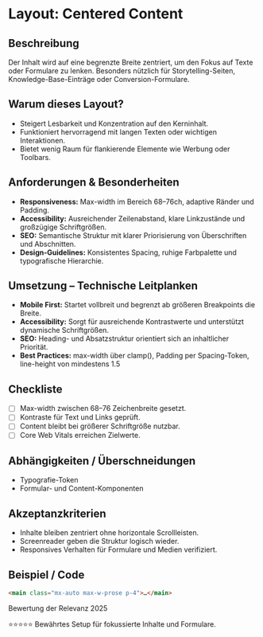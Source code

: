 # Layout: Centered Content

## Beschreibung
Der Inhalt wird auf eine begrenzte Breite zentriert, um den Fokus auf Texte oder Formulare zu lenken. Besonders nützlich für Storytelling-Seiten, Knowledge-Base-Einträge oder Conversion-Formulare.

## Warum dieses Layout?
- Steigert Lesbarkeit und Konzentration auf den Kerninhalt.
- Funktioniert hervorragend mit langen Texten oder wichtigen Interaktionen.
- Bietet wenig Raum für flankierende Elemente wie Werbung oder Toolbars.

## Anforderungen & Besonderheiten
- **Responsiveness:** Max-width im Bereich 68–76ch, adaptive Ränder und Padding.
- **Accessibility:** Ausreichender Zeilenabstand, klare Linkzustände und großzügige Schriftgrößen.
- **SEO:** Semantische Struktur mit klarer Priorisierung von Überschriften und Abschnitten.
- **Design-Guidelines:** Konsistentes Spacing, ruhige Farbpalette und typografische Hierarchie.

## Umsetzung – Technische Leitplanken
- **Mobile First:** Startet vollbreit und begrenzt ab größeren Breakpoints die Breite.
- **Accessibility:** Sorgt für ausreichende Kontrastwerte und unterstützt dynamische Schriftgrößen.
- **SEO:** Heading- und Absatzstruktur orientiert sich an inhaltlicher Priorität.
- **Best Practices:** max-width über clamp(), Padding per Spacing-Token, line-height von mindestens 1.5

## Checkliste
- [ ] Max-width zwischen 68–76 Zeichenbreite gesetzt.
- [ ] Kontraste für Text und Links geprüft.
- [ ] Content bleibt bei größerer Schriftgröße nutzbar.
- [ ] Core Web Vitals erreichen Zielwerte.

## Abhängigkeiten / Überschneidungen
- Typografie-Token
- Formular- und Content-Komponenten

## Akzeptanzkriterien
- Inhalte bleiben zentriert ohne horizontale Scrollleisten.
- Screenreader geben die Struktur logisch wieder.
- Responsives Verhalten für Formulare und Medien verifiziert.

## Beispiel / Code
```html
<main class="mx-auto max-w-prose p-4">…</main>
```

Bewertung der Relevanz 2025

⭐⭐⭐⭐⭐ Bewährtes Setup für fokussierte Inhalte und Formulare.

